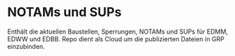 # NOTAMs und SUPs

Enthält die aktuellen Baustellen, Sperrungen, NOTAMs und SUPs für EDMM, EDWW und EDBB.
Repo dient als Cloud um die publizierten Dateien in GRP einzubinden.
